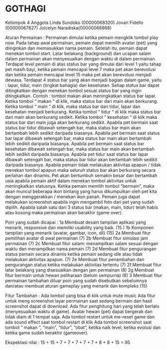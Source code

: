 # GOTHAGI
Kelompok 4 
Anggota
Linda Sundoko (00000068320)
Jovan Fidello (00000067827)
Joicelyn Naradiska(00000068868)

Aturan Permainan : 
Permainan dimulai ketika pemain mengklik tombol play now.
Pada tahap awal permainan, pemain dapat  memilih avatar (pet) yang diinginkan dan memasukkan nama pemain. Setelah itu, pemain dapat menekan tombol start. 
Latar belakang (background) dan ucapan salam dalam permainan akan menyesuaikan dengan waktu di dalam permainan. 
Terdapat level pemain di atas status bar yang dimulai dari level 1 yaitu tahap pet masih bayi, ketika pemain mencapai level 7 maka pet akan berevolusi dan ketika pemain mencapai level 15 maka pet akan berevolusi menjadi dewasa.
Terdapat 4 status bar yang akan menjadi bagian dalam game, yaitu : lapar, tidur, main (tingkat bahagia) dan kesehatan. 
Setiap status bar dapat ditingkatkan dengan menekan tombol sesuai status bar yang ingin ditingkatkan. Contoh  : tombol makan akan meningkatkan status bar lapar.
Ketika tombol “ makan “ di klik,  maka status bar dari main akan berkurang.
Ketika tombol “ main “ di klik, maka status bar dari tidur, lapar dan kesehatan menjadi berkurang.
Ketika tombol “ tidur “ di klik maka status bar dari main akan berkurang sedikit.
Ketika tombol “ kesehatan “ di klik maka status bar dari main juga akan berkurang sedikit. 
Apabila pet bermain saat status bar tidur dibawah setengah bar, maka status bar main akan bertambah lebih sedikit daripada biasanya.
Apabila pet bermain saat status bar lapar dibawah setengah bar, maka status bar main akan bertambah lebih sedikit daripada biasanya.
Apabila pet bermain saat status bar kesehatan dibawah setengah bar, maka status bar main akan bertambah lebih sedikit daripada biasanya.
Apabila pet tidur saat status bar lapar dibawah setengah bar, maka status bar tidur akan bertambah lebih sedikit daripada biasanya.
Apabila pemain tidak melakukan aktivitas apapun / tidak menekan tombol apapun maka seluruh status bar akan berkurang secara perlahan dan dinamis. 
Pet akan bertumbuh semakin besar dan bertambah usia apabila pemain aktif dalam menekan tombol aktivitas untuk meningkatkan statusnya.
Ketika pemain memilih tombol “bermain”, maka akan muncul beberapa ikon bintang yang harus dikumpulkan oleh pet kita dengan menggerakkan / menekan ikon panah.
Pemain juga dapat melakukan screenshot apabila ingin mengambil foto dari pet yang sudah dipilih.
Apabila salah satu dari 3 status bar (makan,  main, tidur) telah habis atau kosong maka permainan akan berakhir (game over).

Poin yang sudah dicapai : 
1a Membuat desain tampilan aplikasi yang menarik, responsive dan  memiliki usability yang baik. (15 )
1b Komponen tampilan yang menarik (avatar, gambar, icon, dll) (15)
2a Membuat fitur pemilihan avatar di awal permainan (7)
2b Membuat fitur simulasi jam permainan (7)
2c Membuat fitur salam: menampilkan salam sesuai dengan waktu dan menampilkan nama pemain (7)
2d Membuat fitur pengurangan status pemain secara dinamis ketika pemain sedang idle atau tidak melakukan aktivitas apapun. (7)
2e Membuat fitur penambahan dan pengurangan status ketika melakukan aktivitas tertentu (7)
2f Membuat fitur latar belakang yang disesuaikan dengan jam permainan (8)
2g Membuat fitur bermain untuk hewan peliharaan (belum sempurna) (8)
3 Membuat fitur permainan tambahan diluar poin yang sudah disebutkan sebelumnya dan/atau membuat aturan gameplay yang menarik dan kompleks (15)

Fitur Tambahan : 
Ada tombol yang bisa di klik untuk mute music
Ada fitur untuk meng screenshot layar permainan saat sedang bermain dan hasil screenshot dapat di download.
Ada fitur penghitung hari yang telah berlalu (menyesuaikan waktu di game).
Avatar hewan (pet) dapat bergerak dan tidak diam di 1 tempat saja. 
Ada tombol restart untuk me-reset game dan ada sound effect saat tombol restart di klik 
Ada tombol screenshot saat tombol “ makan “, “main”, “tidur”, “obat”, ketika naik level, ketika evolusi dan ketika game sudah berakhir (gameover). 

Ekspektasi nilai : 
15 + 15 + 7 + 7 + 7 + 7 + 7 + 8 + 8 + 15 = 95


